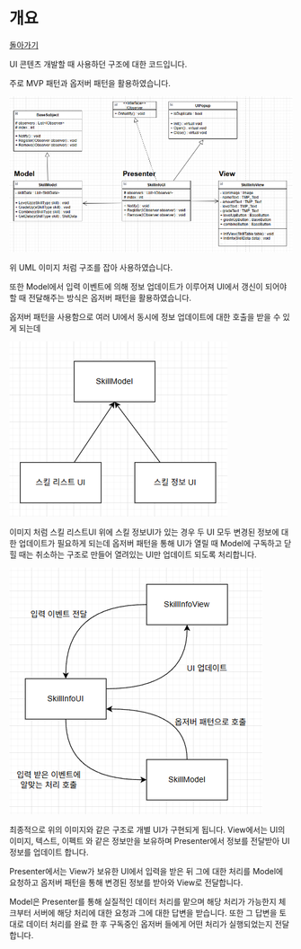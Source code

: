 # 개요
[돌아가기](https://github.com/ladius3565/Portfolio/blob/main/README.md)



UI 콘텐츠 개발할 때 사용하던 구조에 대한 코드입니다.

주로 MVP 패턴과 옵저버 패턴을 활용하였습니다.

![UML 이미지](https://github.com/ladius3565/Portfolio/blob/main/%EB%94%94%EC%9E%90%EC%9D%B8%20%ED%8C%A8%ED%84%B4%20%ED%99%9C%EC%9A%A9/UI%20%EA%B5%AC%EC%A1%B0/Image/DesignPattern_UML.png)

위 UML 이미지 처럼 구조를 잡아 사용하였습니다.

또한 Model에서 입력 이벤트에 의해 정보 업데이트가 이루어져 UI에서 갱신이 되어야 할 때 전달해주는 방식은 옵저버 패턴을 활용하였습니다.

옵저버 패턴을 사용함으로 여러 UI에서 동시에 정보 업데이트에 대한 호출을 받을 수 있게 되는데 

![Observer 예시](https://github.com/ladius3565/Portfolio/blob/main/%EB%94%94%EC%9E%90%EC%9D%B8%20%ED%8C%A8%ED%84%B4%20%ED%99%9C%EC%9A%A9/UI%20%EA%B5%AC%EC%A1%B0/Image/ObserverPattern_EX.png)

이미지 처럼 스킬 리스트UI 위에 스킬 정보UI가 있는 경우 두 UI 모두 변경된 정보에 대한 업데이트가 필요하게 되는데 옵저버 패턴을 통해 UI가 열릴 때 Model에 구독하고 닫힐 때는 취소하는 구조로 만들어 열려있는 UI만 업데이트 되도록 처리합니다.


![MVP 예시](https://github.com/ladius3565/Portfolio/blob/main/%EB%94%94%EC%9E%90%EC%9D%B8%20%ED%8C%A8%ED%84%B4%20%ED%99%9C%EC%9A%A9/UI%20%EA%B5%AC%EC%A1%B0/Image/MVPPattern_EX.png)

최종적으로 위의 이미지와 같은 구조로 개별 UI가 구현되게 됩니다.
View에서는 UI의 이미지, 텍스트, 이펙트 와 같은 정보만을 보유하며 Presenter에서 정보를 전달받아 UI 정보를 업데이트 합니다.

Presenter에서는 View가 보유한 UI에서 입력을 받은 뒤 그에 대한 처리를 Model에 요청하고 옵저버 패턴을 통해 변경된 정보를 받아와 View로 전달합니다.

Model은 Presenter를 통해 실질적인 데이터 처리를 맡으며 해당 처리가 가능한지 체크부터 서버에 해당 처리에 대한 요청과 그에 대한 답변을 받습니다. 또한 그 답변을 토대로 데이터 처리를 완료 한 후 구독중인 옵저버 들에게 어떤 처리가 실행되었는지 전달합니다.
